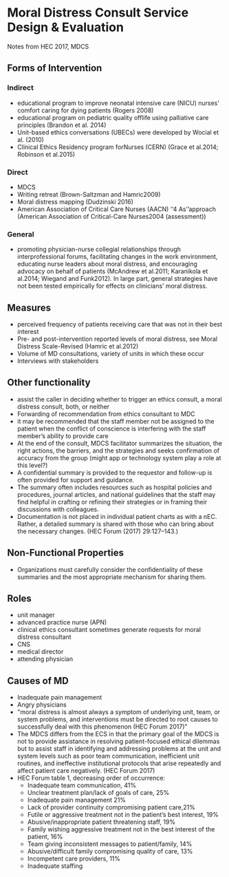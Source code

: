 # Moral Distress Consult Service Design & Evaluation

Notes from HEC 2017, MDCS

## Forms of Intervention

### Indirect

* educational  program  to  improve  neonatal  intensive  care (NICU) nurses’ comfort caring for dying patients (Rogers 2008)
* educational program on pediatric quality offlife  using  palliative  care  principles (Brandon et al. 2014)
* Unit-based  ethics  conversations  (UBECs)  were  developed  by  Wocial et  al.  (2010)
* Clinical Ethics Residency program forNurses (CERN) (Grace et al.2014; Robinson et al.2015)

### Direct

* MDCS
* Writing retreat (Brown-Saltzman  and  Hamric2009)
* Moral distress mapping (Dudzinski 2016)
* American  Association  of  Critical  Care Nurses  (AACN)  ‘‘4  As’’approach  (American Association  of  Critical-Care  Nurses2004 (assessment))

### General

* promoting physician-nurse collegial relationships through interprofessional forums, facilitating  changes  in  the  work environment,   educating   nurse   leaders   about   moral   distress,   and   encouraging advocacy  on  behalf  of  patients  (McAndrew  et  al.2011;  Karanikola  et  al.2014; Wiegand  and  Funk2012). In  large  part,  general  strategies  have  not  been  tested empirically for effects on clinicians’ moral distress.

## Measures

* perceived frequency of patients receiving care that was not in their best interest
* Pre- and post-intervention reported levels of moral distress, see Moral Distress Scale-Revised (Hamric et al.2012)
* Volume of MD consultations, variety of units in which these occur
* Interviews with stakeholders


## Other functionality

* assist the caller in deciding whether to trigger an ethics consult, a moral distress consult, both, or neither
* Forwarding of recommendation from ethics consultant to MDC
* it may be recommended that the staff member not be assigned to the patient when the conflict of conscience is interfering with the staff member’s ability to provide care
* At the end of the consult, MDCS facilitator summarizes the situation, the right actions, the barriers, and the strategies and seeks confirmation of accuracy from the group (might app or technology system play a role at this level?)
* A confidential summary is provided to the requestor and follow-up is often provided for support and guidance.
* The  summary  often  includes  resources  such  as  hospital  policies  and procedures, journal articles, and national guidelines that the staff may find helpful in crafting or refining their strategies or in framing their discussions with colleagues.
* Documentation is not placed in individual patient charts as with a nEC.  Rather,  a  detailed  summary  is  shared  with  those  who  can  bring  about  the necessary  changes. (HEC Forum (2017) 29:127–143.)

## Non-Functional Properties

* Organizations  must  carefully  consider  the  confidentiality  of these summaries and the most appropriate mechanism for sharing them.
  
## Roles

* unit manager
* advanced practice nurse (APN)
* clinical ethics consultant sometimes generate requests for moral distress consultant
* CNS
* medical director
* attending physician

## Causes of MD

* Inadequate pain management
* Angry physicians
* "moral  distress  is  almost  always  a  symptom  of underlying  unit,  team,  or  system  problems,  and interventions  must  be  directed  to root causes to successfully deal with this phenomenon (HEC Forum 2017)"
* The MDCS differs from the  ECS  in  that  the  primary  goal  of  the  MDCS  is  not  to  provide  assistance  in resolving  patient-focused  ethical  dilemmas  but  to  assist  staff  in  identifying  and addressing  problems  at  the  unit  and  system  levels  such  as  poor  team  communication,  inefficient  unit  routines,  and  ineffective  institutional  protocols  that  arise repeatedly  and  affect  patient  care  negatively. (HEC Forum 2017)
* HEC Forum table 1, decreasing order of occurrence:
  * Inadequate team communication, 41%
  * Unclear treatment plan/lack of goals of care, 25%
  * Inadequate pain management 21%
  * Lack of provider continuity compromising patient care,21%
  * Futile or aggressive treatment not in the patient’s best interest, 19%
  * Abusive/inappropriate patient threatening staff, 19%
  * Family wishing aggressive treatment not in the best interest of the patient, 16%
  * Team giving inconsistent messages to patient/family, 14%
  * Abusive/difficult family compromising quality of care, 13%
  * Incompetent care providers, 11%
  * Inadequate staffing
